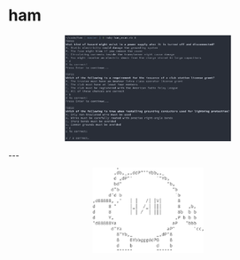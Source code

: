 # ham
<p align="center"><img src="https://github.com/nlc/ham/raw/master/screenshot2.png?raw=true" alt="Screenshot 2" width="300"></p>
---
<p align="center"><img src="https://github.com/nlc/ham/raw/master/logo.png?raw=true" alt="Logo" width="200"></p>
